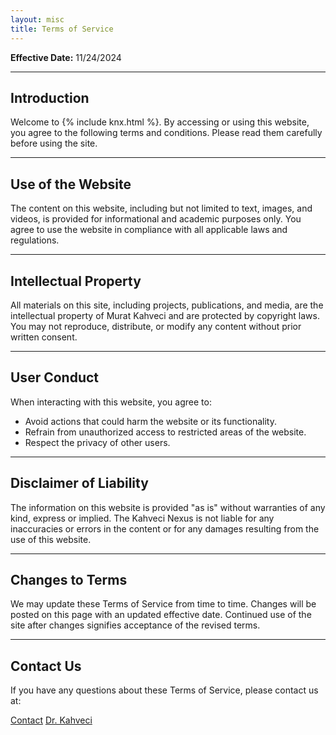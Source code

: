 ```yaml
---
layout: misc
title: Terms of Service
---
```


**Effective Date:** 11/24/2024

---

## Introduction

Welcome to {% include knx.html %}. By accessing or using this website, you agree to the following terms and conditions. Please read them carefully before using the site.

---

## Use of the Website

The content on this website, including but not limited to text, images, and videos, is provided for informational and academic purposes only. You agree to use the website in compliance with all applicable laws and regulations.

---

## Intellectual Property

All materials on this site, including projects, publications, and media, are the intellectual property of Murat Kahveci and are protected by copyright laws. You may not reproduce, distribute, or modify any content without prior written consent.

---

## User Conduct

When interacting with this website, you agree to:
- Avoid actions that could harm the website or its functionality.
- Refrain from unauthorized access to restricted areas of the website.
- Respect the privacy of other users.

---

## Disclaimer of Liability

The information on this website is provided "as is" without warranties of any kind, express or implied. The Kahveci Nexus is not liable for any inaccuracies or errors in the content or for any damages resulting from the use of this website.

---

## Changes to Terms

We may update these Terms of Service from time to time. Changes will be posted on this page with an updated effective date. Continued use of the site after changes signifies acceptance of the revised terms.

---

## Contact Us

If you have any questions about these Terms of Service, please contact us at:

<a href="/contact" class="btn btn-outline-primary"><i class="fas fa-envelope"></i> Contact</a>
<a href="/murat" class="btn btn-outline-secondary"><i class="fas fa-user-graduate"></i> Dr. Kahveci</a>
